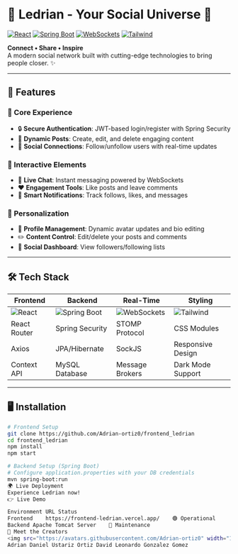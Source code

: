 # 🌟 Ledrian - Your Social Universe 🌟

[![React](https://img.shields.io/badge/React-18.2.0-blue?logo=react)](https://reactjs.org/)
[![Spring Boot](https://img.shields.io/badge/Spring%20Boot-3.1.5-green?logo=spring)](https://spring.io/)
[![WebSockets](https://img.shields.io/badge/WebSockets-Real--Time-orange?logo=socket.io)](https://developer.mozilla.org/en-US/docs/Web/API/WebSockets_API)
[![Tailwind](https://img.shields.io/badge/Tailwind-3.3.3-06B6D4?logo=tailwind-css)](https://tailwindcss.com/)

**Connect • Share • Inspire**  
A modern social network built with cutting-edge technologies to bring people closer. ✨

---

## 🚀 Features

### 🌈 Core Experience
- 🔒 **Secure Authentication**: JWT-based login/register with Spring Security
- 📢 **Dynamic Posts**: Create, edit, and delete engaging content
- 🤝 **Social Connections**: Follow/unfollow users with real-time updates

### 💬 Interactive Elements
- 💬 **Live Chat**: Instant messaging powered by WebSockets
- ❤️ **Engagement Tools**: Like posts and leave comments
- 🔔 **Smart Notifications**: Track follows, likes, and messages

### 🎨 Personalization
- 👤 **Profile Management**: Dynamic avatar updates and bio editing
- ✏️ **Content Control**: Edit/delete your posts and comments
- 📱 **Social Dashboard**: View followers/following lists

---

## 🛠️ Tech Stack

| Frontend              | Backend               | Real-Time          | Styling            |
|-----------------------|-----------------------|--------------------|--------------------|
| ![React](https://img.shields.io/badge/-React-61DAFB?logo=react&logoColor=white) | ![Spring Boot](https://img.shields.io/badge/-Spring%20Boot-6DB33F?logo=spring&logoColor=white) | ![WebSockets](https://img.shields.io/badge/-WebSockets-010101?logo=socket.io&logoColor=white) | ![Tailwind](https://img.shields.io/badge/-Tailwind-06B6D4?logo=tailwind-css&logoColor=white) |
| React Router          | Spring Security       | STOMP Protocol     | CSS Modules        |
| Axios                 | JPA/Hibernate         | SockJS             | Responsive Design  |
| Context API           | MySQL Database        | Message Brokers    | Dark Mode Support  |

---

## 🖥️ Installation

```bash
# Frontend Setup
git clone https://github.com/Adrian-ortiz0/frontend_ledrian
cd frontend_ledrian
npm install
npm start

# Backend Setup (Spring Boot)
# Configure application.properties with your DB credentials
mvn spring-boot:run
🌍 Live Deployment
Experience Ledrian now!
👉 Live Demo

Environment	URL	Status
Frontend	https://frontend-ledrian.vercel.app/	🟢 Operational
Backend	Apache Tomcat Server	🔧 Maintenance
👥 Meet the Creators
<img src="https://avatars.githubusercontent.com/Adrian-ortiz0" width="100" style="border-radius:50%">	<img src="https://avatars.githubusercontent.com/DavidGonzalez" width="100" style="border-radius:50%">
Adrian Daniel Ustariz Ortiz	David Leonardo Gonzalez Gomez